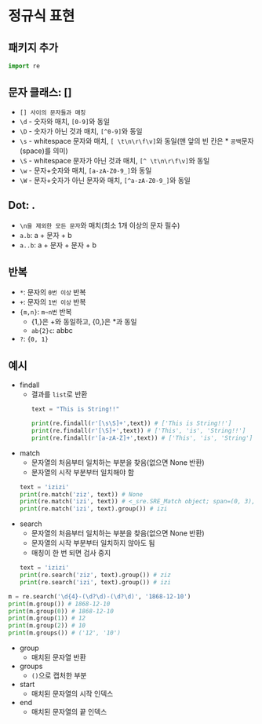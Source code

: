 # 정규식 표현

## 패키지 추가
```python
import re
```
## 문자 클래스: []
* `[] 사이의 문자들과 매칭`
* `\d` - 숫자와 매치, `[0-9]`와 동일
* `\D` - 숫자가 아닌 것과 매치, `[^0-9]`와 동일
* `\s` - whitespace 문자와 매치, `[ \t\n\r\f\v]`와 동일(맨 앞의 빈 칸은 * `공백`문자(space)를 의미)
* `\S` - whitespace 문자가 아닌 것과 매치, `[^ \t\n\r\f\v]`와 동일
* `\w` - 문자+숫자와 매치, `[a-zA-Z0-9_]`와 동일
* `\W` - 문자+숫자가 아닌 문자와 매치, `[^a-zA-Z0-9_]`와 동일

## Dot: .
* `\n을 제외한 모든 문자`와 매치(최소 1개 이상의 문자 필수)
* `a.b`: a + 문자 + b
* `a..b`: a + 문자 + 문자 + b

## 반복
* `*`: 문자의 `0번 이상` 반복
* `+`: 문자의 `1번 이상` 반복
* `{m,n}`: `m~n번` 반복
  * {1,}은 +와 동일하고, {0,}은 *과 동일
  * `ab{2}c`: abbc
* `?`: `{0, 1}`

## 예시
* findall
  * 결과를 `list`로 반환
    ```python
    text = "This is String!!"
    
    print(re.findall(r'[\s\S]+',text)) # ['This is String!!']
    print(re.findall(r'[\S]+',text)) # ['This', 'is', 'String!!']
    print(re.findall(r'[a-zA-Z]+',text)) # ['This', 'is', 'String']
    ```
* match
  * 문자열의 처음부터 일치하는 부분을 찾음(없으면 None 반환)
  * 문자열의 시작 부분부터 일치해야 함
  ```python
  text = 'izizi'
  print(re.match('ziz', text)) # None
  print(re.match('izi', text)) # <_sre.SRE_Match object; span=(0, 3), match='izi'>
  print(re.match('izi', text).group()) # izi
  ```
* search
  * 문자열의 처음부터 일치하는 부분을 찾음(없으면 None 반환)
  * 문자열의 시작 부분부터 일치하지 않아도 됨
  * 매칭이 한 번 되면 검사 중지
  ```python
  text = 'izizi'
  print(re.search('ziz', text).group()) # ziz
  print(re.search('izi', text).group()) # izi
  ```
```python
m = re.search('\d{4}-(\d?\d)-(\d?\d)', '1868-12-10')
print(m.group()) # 1868-12-10
print(m.group(0)) # 1868-12-10
print(m.group(1)) # 12
print(m.group(2)) # 10
print(m.groups()) # ('12', '10')
```
* group
  * 매치된 문자열 반환
* groups
  * `()`으로 캡처한 부분
* start
  * 매치된 문자열의 시작 인덱스
* end
  * 매치된 문자열의 끝 인덱스